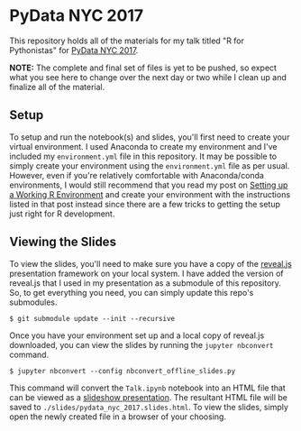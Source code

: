 # PyData NYC 2017

This repository holds all of the materials for my talk titled "R for Pythonistas" for [PyData NYC 2017][pydata_nyc_2017].

**NOTE:** The complete and final set of files is yet to be pushed, so expect what you see here to change over the next day or two while I clean up and finalize all of the material.

## Setup

To setup and run the notebook(s) and slides, you'll first need to create your virtual environment. I used Anaconda to create my environment and I've included my `environment.yml` file in this repository. It may be possible to simply create your environment using the `environment.yml` file as per usual. However, even if you're relatively comfortable with Anaconda/conda environments, I would still recommend that you read my post on [Setting up a Working R Environment][r-environment] and create your environment with the instructions listed in that post instead since there are a few tricks to getting the setup just right for R development.

## Viewing the Slides

To view the slides, you'll need to make sure you have a copy of the [reveal.js][revealjs] presentation framework on your local system. I have added the version of reveal.js that I used in my presentation as a submodule of this repository. So, to get everything you need, you can simply update this repo's submodules.

```
$ git submodule update --init --recursive
```

Once you have your environment set up and a local copy of reveal.js downloaded, you can view the slides by running the `jupyter nbconvert` command.

```
$ jupyter nbconvert --config nbconvert_offline_slides.py
```

This command will convert the `Talk.ipynb` notebook into an HTML file that can be viewed as a [slideshow presentation][jupyter-slides]. The resultant HTML file will be saved to `./slides/pydata_nyc_2017.slides.html`. To view the slides, simply open the newly created file in a browser of your choosing.


[pydata_nyc_2017]: https://pydata.org/nyc2017/
[r-environment]: http://christopherroach.com/articles/r-environment/
[revealjs]: http://lab.hakim.se/reveal-js/
[jupyter-slides]: https://medium.com/@mjspeck/presenting-code-using-jupyter-notebook-slides-a8a3c3b59d67
